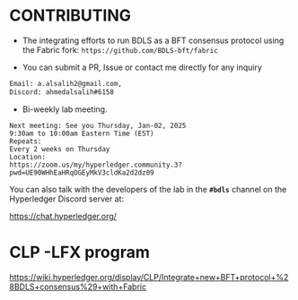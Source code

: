 # CONTRIBUTING

* The integrating efforts to run BDLS as a BFT consensus protocol using the Fabric fork:
`https://github.com/BDLS-bft/fabric`

* You can submit a PR, Issue or contact me directly for any inquiry
```xml
Email: a.alsalih2@gmail.com, 
Discord: ahmedalsalih#6158
```



* Bi-weekly lab meeting.
```
Next meeting: See you Thursday, Jan-02, 2025
9:30am to 10:00am Eastern Time (EST)
Repeats:
Every 2 weeks on Thursday
Location:
https://zoom.us/my/hyperledger.community.3?pwd=UE90WHhEaHRqOGEyMkV3cldKa2d2dz09
```



You can also talk with the developers of the lab in the **`#bdls`** channel on the Hyperledger Discord server at:

https://chat.hyperledger.org/


# CLP -LFX program
https://wiki.hyperledger.org/display/CLP/Integrate+new+BFT+protocol+%28BDLS+consensus%29+with+Fabric
